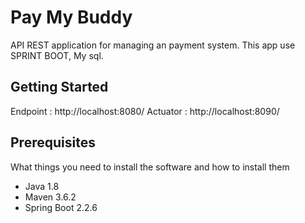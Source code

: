# Pay My Buddy
API REST application for managing an payment system. 
This app use SPRINT BOOT, My sql.

## Getting Started

Endpoint : http://localhost:8080/
Actuator : http://localhost:8090/

## Prerequisites

What things you need to install the software and how to install them

- Java 1.8
- Maven 3.6.2
- Spring Boot 2.2.6